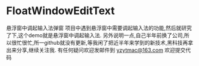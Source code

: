 # FloatWindowEditText
悬浮窗中调起输入法弹窗
项目中遇到悬浮窗中需要调起输入法的功能,然后就研究了下,这个demo就是悬浮窗中调起输入法.
另外说明一点,自己半年前换了公司,所以很忙很忙,所一github就没有更新,等我闲了把近半年来学到的新技术,黑科技再拿出来分享,继续关注我.
有任何疑问欢迎发邮件到 yzytmac@163.com 欢迎提交代码
